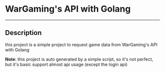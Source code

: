 
# WarGaming's API with Golang

-----

## Description 
this project is a simple project to request game data from WarGaming's API with Golang 

**Note**: this project is auto generated by a simple script, so it's not perfect, but it's basic support almost api usage (except the login api)


